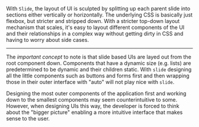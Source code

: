 With `Slide`, the layout of UI is sculpted by splitting up each parent slide into sections either vertically or horizontally. The underlying CSS is basically just flexbox, but stricter and stripped down. With a stricter top-down layout mechanism that scales, it's easy to layout different components of the UI and their relationships in a complex way without getting dirty in CSS and having to worry about side cases.
****
The *important concept* to note is that slide based UIs are layed out from the root component down. Components that have a dynamic size (e.g. lists) are predetermined to be dynamic and their children static. With `slide` designing all the little components such as buttons and forms first and then wrapping those in their outer interface with "auto" will not play nice with `slide`.

Designing the most outer components of the application first and working down to the smallest components may seem counterintuitive to some. However, when designing UIs this way, the developer is forced to think about the "bigger picture" enabling a more intuitive interface that makes sense to the user.